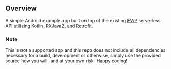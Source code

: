 ## Overview

A simple Android example app built on top of the existing [FWP](https://github.com/cslogan-red/free_weather_project) serverless API utilizing Kotlin, RXJava2, and Retrofit.

### Note

This is not a supported app and this repo does not include all dependencies necessary for a build, development or otherwise, simply use the provided source how you will -and at your own risk- Happy coding!
